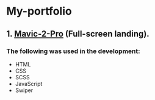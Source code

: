 # My-portfolio
## 1. [Mavic-2-Pro](coder-html840.github.io/My-portfolio/Mavic-2-Pro/) (Full-screen landing).
### The following was used in the development:
- HTML
- CSS
- SCSS
- JavaScript
- Swiper
